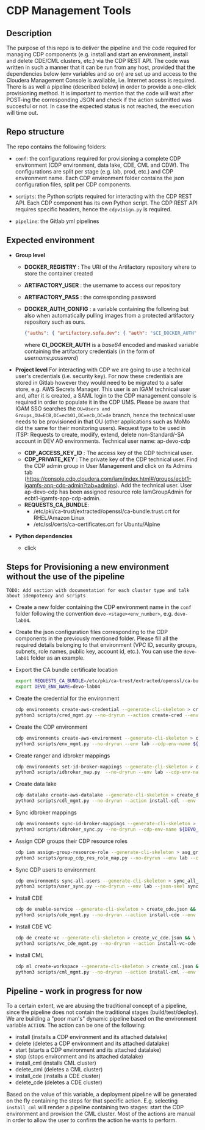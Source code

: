 # CDP Management Tools

## Description

The purpose of this repo is to deliver the pipeline and the code required for managing CDP components (e.g. install and start an environment, install and delete CDE/CML clusters, etc.) via the CDP REST API. The code was written in such a manner that it can be run from any host, provided that the dependencies below (env variables and so on) are set up and access to the Cloudera Management Console is available, i.e. Internet access is required. 
There is as well a pipeline (described below) in order to provide a one-click provisioning method. 
It is important to mention that the code will wait after POST-ing the corresponding JSON and check if the action submitted was succesful or not. In case the expected status is not reached, the execution will time out.

## Repo structure

The repo contains the following folders:

- `conf`: the configurations required for provisioning a complete CDP environment (CDP environment, data lake, CDE, CML and CDW). The configurations are split per stage (e.g. lab, prod, etc.) and CDP environment name. Each CDP environment folder contains the json configuration files, split per CDP components. 

- `scripts`: the Python scripts required for interacting with the CDP REST API. Each CDP component has its own Python script. The CDP REST API requires specific headers, hence the `cdpv1sign.py` is required.
- `pipeline`: the Gitlab yml pipelines

## Expected environment

* **Group level**
  * **DOCKER_REGISTRY** : The URI of the Artifactory repository where to store the container created
  * **ARTIFACTORY_USER** : the username to access our repository
  * **ARTIFACTORY_PASS** : the corresponding password
  * **DOCKER_AUTH_CONFIG** : a variable containing the following but also when automatically pulling images from a protected artifactory repository such as ours.

    ```json
    {"auths": { "artifactory.sofa.dev": { "auth": "$CI_DOCKER_AUTH" }}}
    ```  

    where **CI_DOCKER_AUTH** is a *base64* encoded and masked variable containing the artifactory credentials (in the form of *username:password*)

* **Project level**
  For interacting with CDP we are going to use a technical user's credentials (i.e. security key). For now these credentials are stored in Gitlab however they would need to be migrated to a safer store, e.g. AWS Secrets Manager. This user is an IGAM technical user and, after it is created, a SAML login to the CDP management console is required in order to populate it in the CDP UMS. Please be aware that IGAM SSO searches the `OU=Users and Groups,OU=ECB,DC=ecb01,DC=ecb,DC=de` branch, hence the technical user needs to be provisioned in that OU (other applications such as MoMo did the same for their monitoring users).
  Request type to be used in ITSP: Requests to create, modify, extend, delete non-Standard/-SA account in DEV AD environments.
  Technical user name: ap-devo-cdp

  * **CDP_ACCESS_KEY_ID** : The access key of the CDP technical user.
  * **CDP_PRIVATE_KEY** : The private key of the CDP technical user.
Find the CDP admin group in User Management and click on its Admins tab (https://console.cdp.cloudera.com/iam/index.html#/groups/ecbt1-igamfs-app-cdp-admin?tab=admins). Add the technical user.
User ap-devo-cdp has been assigned resource role IamGroupAdmin for ecbt1-igamfs-app-cdp-admin.
  * **REQUESTS_CA_BUNDLE**:
    - /etc/pki/ca-trust/extracted/openssl/ca-bundle.trust.crt for RHEL/Amazon Linux
    - /etc/ssl/certs/ca-certificates.crt for Ubuntu/Alpine


* **Python dependencies**
    - click

## Steps for Provisioning a new environment without the use of the pipeline
    TODO: Add section with documentation for each cluster type and talk about idempotency and scripts

- Create a new folder containing the CDP environment name in the `conf` folder following the convention `devo-<stage><env_number>`, e.g. `devo-lab04`.

- Create the json configuration files corresponding to the CDP components in the previously mentioned folder. Please fill all the required details belonging to that environment (VPC ID, security groups, subnets, role names, public key, account id, etc.). You can use the `devo-lab01` folder as an example.

- Export the CA bundle certificate location

    ```bash
    export REQUESTS_CA_BUNDLE=/etc/pki/ca-trust/extracted/openssl/ca-bundle.trust.crt
    export DEVO_ENV_NAME=devo-lab04
    ```

- Create the credential for the environment

    ```bash
    cdp environments create-aws-credential --generate-cli-skeleton > cred_create.json && \
    python3 scripts/cred_mgmt.py --no-dryrun --action create-cred --env lab --cdp-env-name ${DEVO_ENV_NAME} --json-skel cred_create.json
    ```

- Create the CDP environment

    ```bash
    cdp environments create-aws-environment --generate-cli-skeleton > create_env.json && \
    python3 scripts/env_mgmt.py --no-dryrun --env lab --cdp-env-name ${DEVO_ENV_NAME} --action install-env --json-skel create_env.json
    ```

- Create ranger and idbroker mappings

    ```bash
    cdp environments set-id-broker-mappings --generate-cli-skeleton > create_idbroker_mapping.json && \
    python3 scripts/idbroker_map.py  --no-dryrun --env lab --cdp-env-name ${DEVO_ENV_NAME} --json-skel create_idbroker_mapping.json
    ```

- Create data lake

    ```bash
    cdp datalake create-aws-datalake --generate-cli-skeleton > create_dlake.json && \
    python3 scripts/cdl_mgmt.py --no-dryrun --action install-cdl --env lab --cdp-env-name ${DEVO_ENV_NAME} --json-skel create_dlake.json
    ```

- Sync idbroker mappings

    ```bash
    cdp environments sync-id-broker-mappings --generate-cli-skeleton > sync_idbroker_mapping.json && \
    python3 scripts/idbroker_sync.py --no-dryrun --cdp-env-name ${DEVO_ENV_NAME} --json-skel sync_idbroker_mapping.json
    ```

- Assign CDP groups their CDP resource roles

    ```bash
    cdp iam assign-group-resource-role --generate-cli-skeleton > asg_group_res_role.json && \
    python3 scripts/group_cdp_res_role_map.py --no-dryrun --env lab --cdp-env-name ${DEVO_ENV_NAME} --action assign --json-skel asg_group_res_role.json
    ```

- Sync CDP users to environment

    ```bash
    cdp environments sync-all-users --generate-cli-skeleton > sync_all_users.json && \
    python3 scripts/user_sync.py --no-dryrun --env lab --json-skel sync_all_users.json
    ```

- Install CDE

    ```bash
    cdp de enable-service --generate-cli-skeleton > create_cde.json && \
    python3 scripts/cde_mgmt.py --no-dryrun --action install-cde --env lab --cdp-env-name ${DEVO_ENV_NAME} --cde-cluster-name ${DEVO_ENV_NAME}-cde01 --json-skel create_cde.json
    ```

- Install CDE VC

    ```bash
    cdp de create-vc --generate-cli-skeleton > create_vc_cde.json && \
    python3 scripts/vc_cde_mgmt.py --no-dryrun --action install-vc-cde --env lab --cdp-env-name ${DEVO_ENV_NAME} --cde-cluster-name ${DEVO_ENV_NAME}-cde01 --vc-cde-cluster-name ${DEVO_ENV_NAME}-cde01-vc01 --json-skel create_vc_cde.json

    ```

- Install CML

    ```bash
    cdp ml create-workspace --generate-cli-skeleton > create_cml.json && \
    python3 scripts/cml_mgmt.py --no-dryrun --action install-cml --env lab --cdp-env-name ${DEVO_ENV_NAME} --cml-cluster-name ${DEVO_ENV_NAME}-cml01 --json-skel create_cml.json

    ```

## Pipeline - work in progress for now

To a certain extent, we are abusing the traditional concept of a pipeline, since the pipeline does not contain the traditional stages (build/test/deploy). We are building a "poor man's" dynamic pipeline based on the environment variable `ACTION`. The action can be one of the following:

* install (installs a CDP environment and its attached datalake)
* delete (deletes a CDP environment and its attached datalake)
* start (starts a CDP environment and its attached datalake)
* stop (stops environment and its attached datalake)
* install_cml (installs CML cluster)
* delete_cml (deletes a CML cluster)
* install_cde (installs a CDE cluster)
* delete_cde (deletes a CDE cluster)

Based on the value of this variable, a deployment pipeline will be generated on the fly containing the steps for that specific action. E.g. selecting `install_cml` will render a pipeline containing two stages: start the CDP environment and provision the CML cluster.
Most of the actions are manual in order to allow the user to confirm the action he wants to perform. 